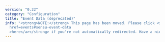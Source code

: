 ```yaml
---
version: "0.22"
category: "Configuration"
title: "Event Data (deprecated)"
info: "<strong>NOTE:</strong> This page has been moved. Please click <strong><a
  href=events#sensu-event-data
  >here</a></strong> if you're not automatically redirected. Have a nice day!"
---
```


<meta http-equiv="refresh" content="1;url=events#sensu-event-data">
